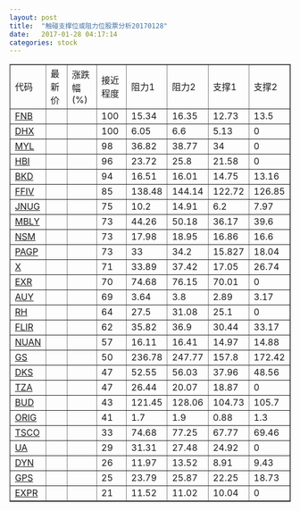 ```yaml
---
layout: post
title:  "触碰支撑位或阻力位股票分析20170128"
date:   2017-01-28 04:17:14
categories: stock
---
```

<script type="text/javascript">
var stockList = []
stockList.push('gb_fnb');
stockList.push('gb_dhx');
stockList.push('gb_myl');
stockList.push('gb_hbi');
stockList.push('gb_bkd');
stockList.push('gb_ffiv');
stockList.push('gb_jnug');
stockList.push('gb_mbly');
stockList.push('gb_nsm');
stockList.push('gb_pagp');
stockList.push('gb_x');
stockList.push('gb_exr');
stockList.push('gb_auy');
stockList.push('gb_rh');
stockList.push('gb_flir');
stockList.push('gb_nuan');
stockList.push('gb_gs');
stockList.push('gb_dks');
stockList.push('gb_tza');
stockList.push('gb_bud');
stockList.push('gb_orig');
stockList.push('gb_tsco');
stockList.push('gb_ua');
stockList.push('gb_dyn');
stockList.push('gb_gps');
stockList.push('gb_expr');
</script>
<table border="1">
 <tr>
 <td>代码</td>
 <td>最新价</td>
 <td>涨跌幅(%)</td>
 <td>接近程度</td>
 <td>阻力1</td>
 <td>阻力2</td>
 <td>支撑1</td>
 <td>支撑2</td>
</tr>
  <tr id="fnb" class="red">
  <td><a href="http://stock.finance.sina.com.cn/usstock/quotes/FNB.html" target="_blank">FNB</a></td><td></td><td></td><td>100</td><td>15.34</td><td>16.35</td><td>12.73</td><td>13.5</td></tr>
  <tr id="dhx" class="red">
  <td><a href="http://stock.finance.sina.com.cn/usstock/quotes/DHX.html" target="_blank">DHX</a></td><td></td><td></td><td>100</td><td>6.05</td><td>6.6</td><td>5.13</td><td>0</td></tr>
  <tr id="myl" class="red">
  <td><a href="http://stock.finance.sina.com.cn/usstock/quotes/MYL.html" target="_blank">MYL</a></td><td></td><td></td><td>98</td><td>36.82</td><td>38.77</td><td>34</td><td>0</td></tr>
  <tr id="hbi" class="red">
  <td><a href="http://stock.finance.sina.com.cn/usstock/quotes/HBI.html" target="_blank">HBI</a></td><td></td><td></td><td>96</td><td>23.72</td><td>25.8</td><td>21.58</td><td>0</td></tr>
  <tr id="bkd" class="green">
  <td><a href="http://stock.finance.sina.com.cn/usstock/quotes/BKD.html" target="_blank">BKD</a></td><td></td><td></td><td>94</td><td>16.51</td><td>16.01</td><td>14.75</td><td>13.16</td></tr>
  <tr id="ffiv" class="red">
  <td><a href="http://stock.finance.sina.com.cn/usstock/quotes/FFIV.html" target="_blank">FFIV</a></td><td></td><td></td><td>85</td><td>138.48</td><td>144.14</td><td>122.72</td><td>126.85</td></tr>
  <tr id="jnug" class="green">
  <td><a href="http://stock.finance.sina.com.cn/usstock/quotes/JNUG.html" target="_blank">JNUG</a></td><td></td><td></td><td>75</td><td>10.2</td><td>14.91</td><td>6.2</td><td>7.97</td></tr>
  <tr id="mbly" class="red">
  <td><a href="http://stock.finance.sina.com.cn/usstock/quotes/MBLY.html" target="_blank">MBLY</a></td><td></td><td></td><td>73</td><td>44.26</td><td>50.18</td><td>36.17</td><td>39.6</td></tr>
  <tr id="nsm" class="red">
  <td><a href="http://stock.finance.sina.com.cn/usstock/quotes/NSM.html" target="_blank">NSM</a></td><td></td><td></td><td>73</td><td>17.98</td><td>18.95</td><td>16.86</td><td>16.6</td></tr>
  <tr id="pagp" class="red">
  <td><a href="http://stock.finance.sina.com.cn/usstock/quotes/PAGP.html" target="_blank">PAGP</a></td><td></td><td></td><td>73</td><td>33</td><td>34.2</td><td>15.827</td><td>18.04</td></tr>
  <tr id="x" class="red">
  <td><a href="http://stock.finance.sina.com.cn/usstock/quotes/X.html" target="_blank">X</a></td><td></td><td></td><td>71</td><td>33.89</td><td>37.42</td><td>17.05</td><td>26.74</td></tr>
  <tr id="exr" class="red">
  <td><a href="http://stock.finance.sina.com.cn/usstock/quotes/EXR.html" target="_blank">EXR</a></td><td></td><td></td><td>70</td><td>74.68</td><td>76.15</td><td>70.01</td><td>0</td></tr>
  <tr id="auy" class="green">
  <td><a href="http://stock.finance.sina.com.cn/usstock/quotes/AUY.html" target="_blank">AUY</a></td><td></td><td></td><td>69</td><td>3.64</td><td>3.8</td><td>2.89</td><td>3.17</td></tr>
  <tr id="rh" class="red">
  <td><a href="http://stock.finance.sina.com.cn/usstock/quotes/RH.html" target="_blank">RH</a></td><td></td><td></td><td>64</td><td>27.5</td><td>31.08</td><td>25.1</td><td>0</td></tr>
  <tr id="flir" class="red">
  <td><a href="http://stock.finance.sina.com.cn/usstock/quotes/FLIR.html" target="_blank">FLIR</a></td><td></td><td></td><td>62</td><td>35.82</td><td>36.9</td><td>30.44</td><td>33.17</td></tr>
  <tr id="nuan" class="red">
  <td><a href="http://stock.finance.sina.com.cn/usstock/quotes/NUAN.html" target="_blank">NUAN</a></td><td></td><td></td><td>57</td><td>16.11</td><td>16.41</td><td>14.97</td><td>14.88</td></tr>
  <tr id="gs" class="green">
  <td><a href="http://stock.finance.sina.com.cn/usstock/quotes/GS.html" target="_blank">GS</a></td><td></td><td></td><td>50</td><td>236.78</td><td>247.77</td><td>157.8</td><td>172.42</td></tr>
  <tr id="dks" class="red">
  <td><a href="http://stock.finance.sina.com.cn/usstock/quotes/DKS.html" target="_blank">DKS</a></td><td></td><td></td><td>47</td><td>52.55</td><td>56.03</td><td>37.96</td><td>48.56</td></tr>
  <tr id="tza" class="green">
  <td><a href="http://stock.finance.sina.com.cn/usstock/quotes/TZA.html" target="_blank">TZA</a></td><td></td><td></td><td>47</td><td>26.44</td><td>20.07</td><td>18.87</td><td>0</td></tr>
  <tr id="bud" class="green">
  <td><a href="http://stock.finance.sina.com.cn/usstock/quotes/BUD.html" target="_blank">BUD</a></td><td></td><td></td><td>43</td><td>121.45</td><td>128.06</td><td>104.73</td><td>105.7</td></tr>
  <tr id="orig" class="red">
  <td><a href="http://stock.finance.sina.com.cn/usstock/quotes/ORIG.html" target="_blank">ORIG</a></td><td></td><td></td><td>41</td><td>1.7</td><td>1.9</td><td>0.88</td><td>1.3</td></tr>
  <tr id="tsco" class="red">
  <td><a href="http://stock.finance.sina.com.cn/usstock/quotes/TSCO.html" target="_blank">TSCO</a></td><td></td><td></td><td>33</td><td>74.68</td><td>77.25</td><td>67.77</td><td>69.46</td></tr>
  <tr id="ua" class="green">
  <td><a href="http://stock.finance.sina.com.cn/usstock/quotes/UA.html" target="_blank">UA</a></td><td></td><td></td><td>29</td><td>31.31</td><td>27.48</td><td>24.92</td><td>0</td></tr>
  <tr id="dyn" class="green">
  <td><a href="http://stock.finance.sina.com.cn/usstock/quotes/DYN.html" target="_blank">DYN</a></td><td></td><td></td><td>26</td><td>11.97</td><td>13.52</td><td>8.91</td><td>9.43</td></tr>
  <tr id="gps" class="red">
  <td><a href="http://stock.finance.sina.com.cn/usstock/quotes/GPS.html" target="_blank">GPS</a></td><td></td><td></td><td>25</td><td>23.79</td><td>25.87</td><td>22.25</td><td>18.73</td></tr>
  <tr id="expr" class="green">
  <td><a href="http://stock.finance.sina.com.cn/usstock/quotes/EXPR.html" target="_blank">EXPR</a></td><td></td><td></td><td>21</td><td>11.52</td><td>11.02</td><td>10.04</td><td>0</td></tr>
</table>
